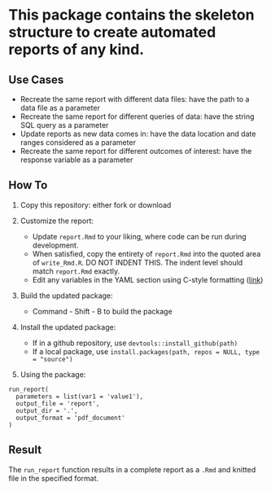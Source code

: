 # This package contains the skeleton structure to create automated reports of any kind.

## Use Cases

- Recreate the same report with different data files: have the path to a data file as a parameter
- Recreate the same report for different queries of data: have the string SQL query as a parameter
- Update reports as new data comes in: have the data location and date ranges considered as a parameter
- Recreate the same report for different outcomes of interest: have the response variable as a parameter

## How To

1.  Copy this repository: either fork or download

2.  Customize the report:
    -   Update `report.Rmd` to your liking, where code can be run during development.
    -   When satisfied, copy the entirety of `report.Rmd` into the quoted area of   `write_Rmd.R`. DO NOT INDENT THIS. The indent level should match `report.Rmd` exactly.
    -   Edit any variables in the YAML section using C-style formatting ([link](https://www.gastonsanchez.com/r4strings/c-style-formatting.html))

3.  Build the updated package:
    -   Command - Shift - B to build the package

4.  Install the updated package:
    -   If in a github repository, use `devtools::install_github(path)`
    -   If a local package, use `install.packages(path, repos = NULL, type = "source")`

5.  Using the package:
```
run_report(
  parameters = list(var1 = 'value1'),
  output_file = 'report',
  output_dir = '.',
  output_format = 'pdf_document'
)
```

## Result

The `run_report` function results in a complete report as a `.Rmd` and knitted file in the specified format.
